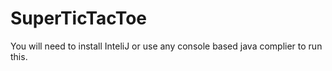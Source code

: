 # SuperTicTacToe
You will need to install InteliJ or use any console based java complier to run this.
